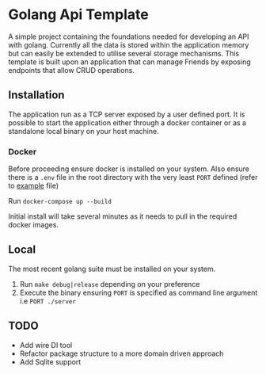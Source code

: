 # Golang Api Template

A simple project containing the foundations needed for developing an API with golang. Currently all the data is stored within the application memory but can easily be extended to utilise several storage mechanisms.
This template is built upon an application that can manage Friends by exposing endpoints that allow CRUD operations.

## Installation
The application run as a TCP server exposed by a user defined port. It is possible to start the application either through a docker container or as a standalone local binary on your host machine.

### Docker
Before proceeding ensure docker is installed on your system. Also ensure there is a `.env` file in the root directory with the very least `PORT` defined (refer to [example](https://github.com/sayze/golang-template/blob/master/.env.example) file)

Run `docker-compose up --build`

Initial install will take several minutes as it needs to pull in the required docker images.

## Local
The most recent golang suite must be installed on your system.

1. Run `make debug|release` depending on your preference
2. Execute the binary ensuring  `PORT` is specified as command line argument  i.e `PORT ./server`


## TODO
- Add wire DI tool
- Refactor package structure to a more domain driven approach
- Add Sqlite support

